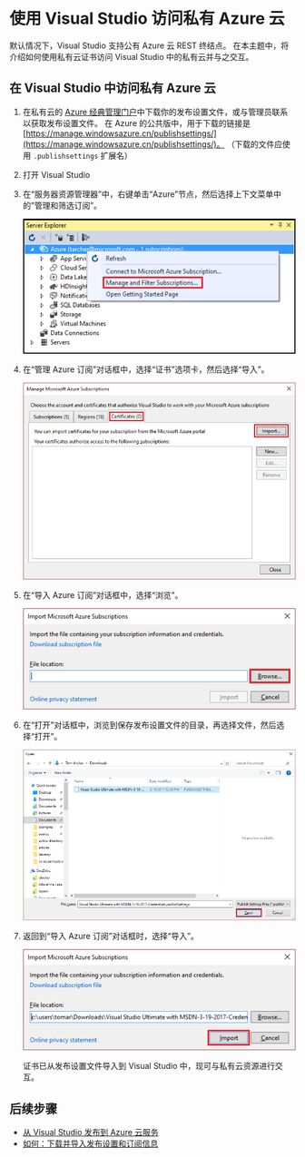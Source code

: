 <properties
    pageTitle="使用 Visual Studio 访问私有 Azure 云 | Azure"
    description="了解如何通过使用 Visual Studio 访问私有云资源。"
    services="visual-studio-online"
    documentationcenter="na"
    author="TomArcher"
    manager="douge"
    editor=""
    translationtype="Human Translation" />
    
<tags
    ms.assetid="9d733c8d-703b-44e7-a210-bb75874c45c8"
    ms.service="multiple"
    ms.devlang="dotnet"
    ms.topic="article"
    ms.tgt_pltfrm="na"
    ms.workload="multiple"
    ms.date="03/19/2017"
    wacn.date="04/17/2017"
    ms.author="tarcher"
    ms.sourcegitcommit="7cc8d7b9c616d399509cd9dbdd155b0e9a7987a8"
    ms.openlocfilehash="f538823053ecbc43f01846bbed5c41bbaf99f148"
    ms.lasthandoff="04/07/2017" />

# <a name="accessing-private-azure-clouds-with-visual-studio"></a>使用 Visual Studio 访问私有 Azure 云
默认情况下，Visual Studio 支持公有 Azure 云 REST 终结点。 在本主题中，将介绍如何使用私有云证书访问 Visual Studio 中的私有云并与之交互。

## <a name="to-access-a-private-azure-cloud-in-visual-studio"></a>在 Visual Studio 中访问私有 Azure 云
1. 在私有云的 [Azure 经典管理门户](https://manage.windowsazure.cn)中下载你的发布设置文件，或与管理员联系以获取发布设置文件。 在 Azure 的公共版中，用于下载的链接是 [https://manage.windowsazure.cn/publishsettings/](https://manage.windowsazure.cn/publishsettings/)。 （下载的文件应使用 `.publishsettings` 扩展名）

2. 打开 Visual Studio

3. 在“服务器资源管理器”中，右键单击“Azure”节点，然后选择上下文菜单中的”管理和筛选订阅”。

    ![管理订阅命令](./media/vs-azure-tools-access-private-azure-clouds-with-visual-studio/IC790778.png)

4. 在“管理 Azure 订阅”对话框中，选择“证书”选项卡，然后选择“导入”。

    ![导入 Azure 证书](./media/vs-azure-tools-access-private-azure-clouds-with-visual-studio/IC790779.png)

5. 在“导入 Azure 订阅”对话框中，选择“浏览”。

    ![“导入 Azure 订阅”对话框中的“浏览”按钮](./media/vs-azure-tools-access-private-azure-clouds-with-visual-studio/browse-button.png)

6. 在“打开”对话框中，浏览到保存发布设置文件的目录，再选择文件，然后选择“打开”。

    ![选择发布设置文件](./media/vs-azure-tools-access-private-azure-clouds-with-visual-studio/select-publish-settings-file.png)

7. 返回到“导入 Azure 订阅”对话框时，选择“导入”。

    ![导入发布设置文件](./media/vs-azure-tools-access-private-azure-clouds-with-visual-studio/IC790780.png)

    证书已从发布设置文件导入到 Visual Studio 中，现可与私有云资源进行交互。

## <a name="next-steps"></a>后续步骤
- [从 Visual Studio 发布到 Azure 云服务](https://msdn.microsoft.com/zh-cn/library/azure/ee460772.aspx)
- [如何：下载并导入发布设置和订阅信息](https://msdn.microsoft.com/zh-cn/library/dn385850\(v=nav.70\).aspx)

<!-- Update_Description: wording update -->